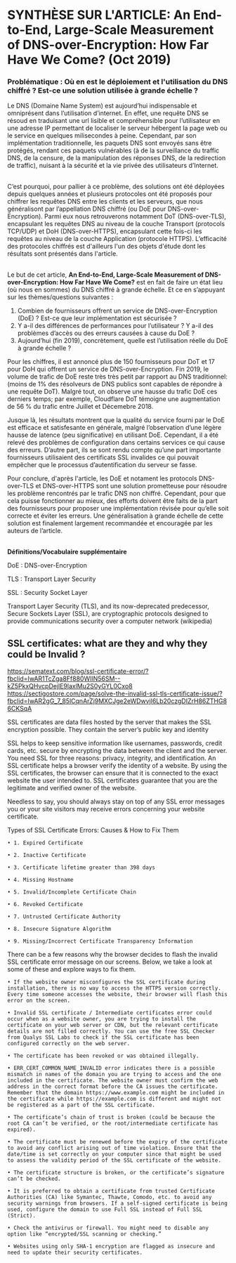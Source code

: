 # SYNTHÈSE SUR L'ARTICLE: An End-to-End, Large-Scale Measurement of DNS-over-Encryption: How Far Have We Come? (Oct 2019)


### Problématique : Où en est le déploiement et l'utilisation du DNS chiffré ? Est-ce une solution utilisée à grande échelle ?


Le DNS (Domaine Name System) est aujourd’hui indispensable et omniprésent dans l’utilisation d’internet. En effet, une requête DNS se résoud en traduisant une url lisible et compréhensible pour l’utilisateur en une adresse IP permettant de localiser le serveur hébergent la page web ou le service en quelques milisecondes à peine. Cependant, par son implémentation traditionnelle, les paquets DNS sont envoyés sans être protégés, rendant ces paquets vulnérables (à de la surveillance du traffic DNS, de la censure, de la manipulation des réponses DNS, de la redirection de traffic), nuisant à la sécurité et la vie privée des utilisateurs d’Internet.

\
C’est pourquoi, pour pallier à ce problème, des solutions ont été déployées depuis quelques années et plusieurs protocoles ont été proposés pour chiffrer les requêtes DNS entre les clients et les serveurs, que nous généralisont par l’appellation DNS chiffré (ou DoE pour DNS-over-Encryption). Parmi eux nous retrouverons notamment DoT (DNS-over-TLS), encapsulant les requêtes DNS au niveau de la couche Transport (protocols TCP/UDP) et DoH (DNS-over-HTTPS), encapsulant cette fois-ci les requêtes au niveau de la couche Application (protocole HTTPS). L’efficacité des protocoles chiffrés est d'ailleurs l'un des objets d'étude dont les résultats sont présentés dans l'article.

\
Le but de cet article, **An End-to-End, Large-Scale Measurement of DNS-over-Encryption: How Far Have We Come?** est en fait de faire un état lieu (où nous en sommes) du DNS chiffré à grande échelle. Et ce en s’appuyant sur les thèmes/questions suivantes :

1. Combien de fournisseurs offrent un service de DNS-over-Encryption (DoE) ? Est-ce que leur implémentation est sécurisée ?
2. Y a-il des différences de performances pour l’utilisateur ? Y a-il des problèmes d’accès ou des erreurs causées à cause du DoE ?
3. Aujourd’hui (fin 2019), concrètement, quelle est l’utilisation réelle du DoE à grande échelle ?

Pour les chiffres, il est annoncé plus de 150 fournisseurs pour DoT et 17 pour DoH qui offrent un service de DNS-over-Encryption. Fin 2019, le volume de trafic de DoE reste très très petit par rapport au DNS traditionnel:  (moins de 1% des résolveurs de DNS publics sont capables de répondre à une requête DoT). Malgré tout, on observe une hausse du trafic DoE ces derniers temps; par exemple, Cloudflare DoT témoigne une augmentation de 56 % du trafic entre Juillet et Décemebre 2018.

Jusque là, les résultats montrent que la qualité du service fourni par le DoE est efficace et satisfesante en générale, malgré l’observation d’une légère hausse de latence (peu significative) en utilisant DoE. Cependant, il a été relevé des problèmes de configuration dans certains services ce qui cause des erreurs. D’autre part, ils se sont rendu compte qu’une part importante fournisseurs utilisaient des certificats SSL invalides ce qui pouvait empêcher que le processus d’autentification du serveur se fasse.

Pour conclure, d'après l'article, les DoE et notament les protocols  DNS-over-TLS et  DNS-over-HTTPS sont une solution prometteuse pour résoudre les problème rencontrés par le trafic DNS non chiffré. Cependant, pour que cela puisse fonctionner au mieux, des efforts doivent être faits de la part des fournisseurs pour proposer une implémentation révisée pour qu’elle soit correcte et éviter les erreurs. Une généralisation à grande échelle de cette solution est finalement  largement recommandée et encouragée par les auteurs de l’article.

\
**Définitions/Vocabulaire supplémentaire**

DoE : DNS-over-Encryption

TLS : Transport Layer Security

SSL : Security Socket Layer

Transport Layer Security (TLS), and its now-deprecated predecessor, Secure Sockets Layer (SSL), are cryptographic protocols designed to provide communications security over a computer network (wikipedia)


## SSL certificates: what are they and why they could be Invalid ?

https://sematext.com/blog/ssl-certificate-error/?fbclid=IwAR1TcZga8Ff880WIlN56SM--kZ5PkxQHvcpDejlE9laxlMu2S0yGYL0Cxo8
https://sectigostore.com/page/solve-the-invalid-ssl-tls-certificate-issue/?fbclid=IwAR2gG_7_85lCqnArZj9MXCJge2eWDwvjl6Lb20czgDIZrH86ZTHG86CKSqA

SSL certificates are data files hosted by the server that makes the SSL encryption possible. They contain the server’s public key and identity

SSL helps to keep sensitive information like usernames, passwords, credit cards, etc. secure by encrypting the data between the client and the server. You need SSL for three reasons: privacy, integrity, and identification.
An SSL certificate helps a browser verify the identity of a website. By using the SSL certificates, the browser can ensure that it is connected to the exact website the user intended to. SSL certificates guarantee that you are the legitimate and verified owner of the website.

Needless to say, you should always stay on top of any SSL error messages you or your site visitors may receive errors concerning your website certificate.

Types of SSL Certificate Errors: Causes & How to Fix Them 

    • 1. Expired Certificate 

    • 2. Inactive Certificate 

    • 3. Certificate lifetime greater than 398 days 

    • 4. Missing Hostname 

    • 5. Invalid/Incomplete Certificate Chain 

    • 6. Revoked Certificate 

    • 7. Untrusted Certificate Authority 

    • 8. Insecure Signature Algorithm 

    • 9. Missing/Incorrect Certificate Transparency Information

There can be a few reasons why the browser decides to flash the invalid SSL certificate error message on our screens. Below, we take a look at some of these and explore ways to fix them.

    • If the website owner misconfigures the SSL certificate during installation, there is no way to access the HTTPS version correctly. Every time someone accesses the website, their browser will flash this error on the screen.

    • Invalid SSL certificate / Intermediate certificates error could occur when as a website owner, you are trying to install the certificate on your web server or CDN, but the relevant certificate details are not filled correctly. You can use the free SSL Checker from Qualys SSL Labs to check if the SSL certificate has been configured correctly on the web server.

    • The certificate has been revoked or was obtained illegally.

    • ERR_CERT_COMMON_NAME_INVALID error indicates there is a possible mismatch in names of the domain you are trying to access and the one included in the certificate. The website owner must confirm the web address in the correct format before the CA issues the certificate. Remember that the domain https://www.example.com might be included in the certificate while https://example.com is different and might not be registered as a part of the SSL certificate.

    • The certificate’s chain of trust is broken (could be because the root CA can’t be verified, or the root/intermediate certificate has expired). 

    • The certificate must be renewed before the expiry of the certificate to avoid any conflict arising out of time violation. Ensure that the date/time is set correctly on your computer since that might be used to assess the validity period of the SSL certificate of the website.

    • The certificate structure is broken, or the certificate’s signature can’t be checked.

    • It is preferred to obtain a certificate from trusted Certificate Authorities (CA) like Symantec, Thawte, Comodo, etc. to avoid any security warnings from browsers. If a self-signed certificate is being used, configure the domain to use Full SSL instead of Full SSL (Strict).

    • Check the antivirus or firewall. You might need to disable any option like “encrypted/SSL scanning or checking.”

    • Websites using only SHA-1 encryption are flagged as insecure and need to update their security certificates. 
